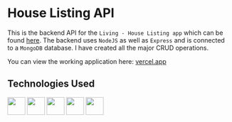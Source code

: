 # House Listing API
This is the backend API for the `Living - House Listing app` which can be found <a href="https://github.com/EoghainOB/HouseListingEO">here</a>. The backend uses `NodeJS` as well as `Express` and is connected to a `MongoDB` database. I have created all the major CRUD operations. 

You can view the working application here: <a href="https://house-listing-eo.vercel.app/">vercel.app</a>

## Technologies Used
<div>
    <img height=40 src="https://cdn.jsdelivr.net/gh/devicons/devicon/icons/javascript/javascript-original.svg"/>
    <img height=40 src="https://cdn.jsdelivr.net/gh/devicons/devicon/icons/typescript/typescript-original.svg"/>
    <img height=40 src="https://cdn.jsdelivr.net/gh/devicons/devicon/icons/nodejs/nodejs-original.svg" />
    <img height=40 src="https://cdn.jsdelivr.net/gh/devicons/devicon/icons/express/express-original.svg" />
    <img height=40 src="https://cdn.jsdelivr.net/gh/devicons/devicon/icons/mongodb/mongodb-original.svg" />
</div>
